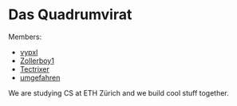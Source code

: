 # Das Quadrumvirat

Members:
- [vypxl](https://github.com/vypxl)
- [Zollerboy1](https://github.com/Zollerboy1)
- [Tectrixer](https://github.com/tectrixer)
- [umgefahren](https://github.com/umgefahren)

We are studying CS at ETH Zürich and we build cool stuff together. 
